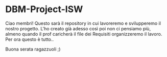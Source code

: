 # DBM-Project-ISW
Ciao membri! Questo sarà il repository in cui lavoreremo e svilupperemo il nostro progetto.
L'ho creato già adesso così poi non ci pensiamo più, almeno quando il prof caricherà il file dei Requisiti organizzeremo il lavoro.
Per ora questo è tutto..

Buona serata ragazzuoli ;)
